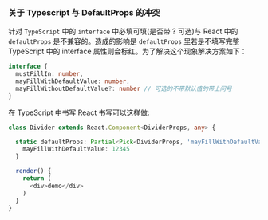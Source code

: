 ### 关于 Typescript 与 DefaultProps 的冲突

针对 `TypeScript` 中的 `interface` 中必填可填(是否带 ? 可选)与 React 中的 `defaultProps` 是不兼容的。造成的影响是 `defaultProps` 里若是不填写完整 TypeScript 中的 interface 属性则会标红。为了解决这个现象解决方案如下：

```ts
interface {
  mustFillIn: number,
  mayFillWithDefaultValue: number,
  mayFillWithoutDefaultValue?: number // 可选的不带默认值的带上问号
}
```

在 TypeScript 中书写 React 书写可以这样做:

```ts
class Divider extends React.Component<DividerProps, any> {

  static defaultProps: Partial<Pick<DividerProps, 'mayFillWithDefaultValue' | 'mayFillWithoutDefaultValue'>> = {
    mayFillWithDefaultValue: 12345
  }

  render() {
    return (
      <div>demo</div>
    )
  }
}
```


